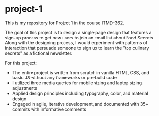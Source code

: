 # project-1
This is my repository for Project 1 in the course ITMD-362.

The goal of this project is to design a single-page design that features a sign-up process to get new users to join an email list about Food Secrets.
Along with the designing process, I would experiment with patterns of interaction that persuade someone to sign up to learn the "top culinary secrets" as a fictional newsletter. 

For this project:
- The entire project is written from scratch in vanilla HTML, CSS, and basic JS without any frameworks or pre-build code
- I utilized three media queries for mobile sizing and laptop sizing adjustments
- Applied design principles including typography, color, and material design
- Engaged in agile, iterative development, and documented with 35+ commits with informative comments
